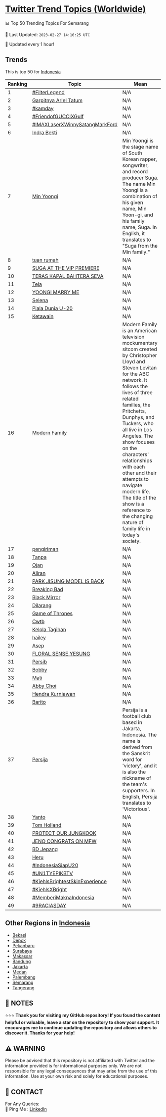 [Twitter Trend Topics (Worldwide)](https://github.com/ErcinDedeoglu/Twitter-Trend-Topics)
==========


📊 Top 50 Trending Topics For Semarang

📆 Last Updated: `2023-02-27 14:16:25 UTC`

🔧 Updated every 1 hour!


## Trends

This is top 50 for [Indonesia](</Indonesia>)

| Ranking | Topic | Mean |
| ------- | ------------ | ------------ |
| 1 | [#FilterLegend](http://twitter.com/search?q=%23FilterLegend) | N/A |
| 2 | [Garpitnya Ariel Tatum](http://twitter.com/search?q=Garpitnya+Ariel+Tatum) | N/A |
| 3 | [#kamday](http://twitter.com/search?q=%23kamday) | N/A |
| 4 | [#FriendofGUCCIXGulf](http://twitter.com/search?q=%23FriendofGUCCIXGulf) | N/A |
| 5 | [#IMAXLaserXWinnySatangMarkFord](http://twitter.com/search?q=%23IMAXLaserXWinnySatangMarkFord) | N/A |
| 6 | [Indra Bekti](http://twitter.com/search?q=Indra+Bekti) | N/A |
| 7 | [Min Yoongi](http://twitter.com/search?q=Min+Yoongi) | Min Yoongi is the stage name of South Korean rapper, songwriter, and record producer Suga. The name Min Yoongi is a combination of his given name, Min Yoon-gi, and his family name, Suga. In English, it translates to "Suga from the Min family." |
| 8 | [tuan rumah](http://twitter.com/search?q=tuan+rumah) | N/A |
| 9 | [SUGA AT THE VIP PREMIERE](http://twitter.com/search?q=SUGA+AT+THE+VIP+PREMIERE) | N/A |
| 10 | [TERAS KAPAL BAHTERA SEVA](http://twitter.com/search?q=TERAS+KAPAL+BAHTERA+SEVA) | N/A |
| 11 | [Teja](http://twitter.com/search?q=Teja) | N/A |
| 12 | [YOONGI MARRY ME](http://twitter.com/search?q=YOONGI+MARRY+ME) | N/A |
| 13 | [Selena](http://twitter.com/search?q=Selena) | N/A |
| 14 | [Piala Dunia U-20](http://twitter.com/search?q=Piala+Dunia+U-20) | N/A |
| 15 | [Ketawain](http://twitter.com/search?q=Ketawain) | N/A |
| 16 | [Modern Family](http://twitter.com/search?q=Modern+Family) | Modern Family is an American television mockumentary sitcom created by Christopher Lloyd and Steven Levitan for the ABC network. It follows the lives of three related families, the Pritchetts, Dunphys, and Tuckers, who all live in Los Angeles. The show focuses on the characters' relationships with each other and their attempts to navigate modern life. The title of the show is a reference to the changing nature of family life in today's society. |
| 17 | [pengiriman](http://twitter.com/search?q=pengiriman) | N/A |
| 18 | [Tanpa](http://twitter.com/search?q=Tanpa) | N/A |
| 19 | [Ojan](http://twitter.com/search?q=Ojan) | N/A |
| 20 | [Aliran](http://twitter.com/search?q=Aliran) | N/A |
| 21 | [PARK JISUNG MODEL IS BACK](http://twitter.com/search?q=PARK+JISUNG+MODEL+IS+BACK) | N/A |
| 22 | [Breaking Bad](http://twitter.com/search?q=Breaking+Bad) | N/A |
| 23 | [Black Mirror](http://twitter.com/search?q=Black+Mirror) | N/A |
| 24 | [Dilarang](http://twitter.com/search?q=Dilarang) | N/A |
| 25 | [Game of Thrones](http://twitter.com/search?q=Game+of+Thrones) | N/A |
| 26 | [Cwtb](http://twitter.com/search?q=Cwtb) | N/A |
| 27 | [Kelola Tagihan](http://twitter.com/search?q=Kelola+Tagihan) | N/A |
| 28 | [hailey](http://twitter.com/search?q=hailey) | N/A |
| 29 | [Asep](http://twitter.com/search?q=Asep) | N/A |
| 30 | [FLORAL SENSE YESUNG](http://twitter.com/search?q=FLORAL+SENSE+YESUNG) | N/A |
| 31 | [Persib](http://twitter.com/search?q=Persib) | N/A |
| 32 | [Bobby](http://twitter.com/search?q=Bobby) | N/A |
| 33 | [Mati](http://twitter.com/search?q=Mati) | N/A |
| 34 | [Abby Choi](http://twitter.com/search?q=Abby+Choi) | N/A |
| 35 | [Hendra Kurniawan](http://twitter.com/search?q=Hendra+Kurniawan) | N/A |
| 36 | [Barito](http://twitter.com/search?q=Barito) | N/A |
| 37 | [Persija](http://twitter.com/search?q=Persija) | Persija is a football club based in Jakarta, Indonesia. The name is derived from the Sanskrit word for 'victory', and it is also the nickname of the team's supporters. In English, Persija translates to 'Victorious'. |
| 38 | [Yanto](http://twitter.com/search?q=Yanto) | N/A |
| 39 | [Tom Holland](http://twitter.com/search?q=Tom+Holland) | N/A |
| 40 | [PROTECT OUR JUNGKOOK](http://twitter.com/search?q=PROTECT+OUR+JUNGKOOK) | N/A |
| 41 | [JENO CONGRATS ON MFW](http://twitter.com/search?q=JENO+CONGRATS+ON+MFW) | N/A |
| 42 | [BD Jepang](http://twitter.com/search?q=BD+Jepang) | N/A |
| 43 | [Heru](http://twitter.com/search?q=Heru) | N/A |
| 44 | [#IndonesiaSiapU20](http://twitter.com/search?q=%23IndonesiaSiapU20) | N/A |
| 45 | [#UN1TYEPIKBTV](http://twitter.com/search?q=%23UN1TYEPIKBTV) | N/A |
| 46 | [#KiehlsBrightestSkinExperience](http://twitter.com/search?q=%23KiehlsBrightestSkinExperience) | N/A |
| 47 | [#KiehlsXBright](http://twitter.com/search?q=%23KiehlsXBright) | N/A |
| 48 | [#MemberiMaknaIndonesia](http://twitter.com/search?q=%23MemberiMaknaIndonesia) | N/A |
| 49 | [#9RACIASDAY](http://twitter.com/search?q=%239RACIASDAY) | N/A |



## Other Regions in [Indonesia](</Indonesia>)

* [Bekasi](</Indonesia/Bekasi.md>)
* [Depok](</Indonesia/Depok.md>)
* [Pekanbaru](</Indonesia/Pekanbaru.md>)
* [Surabaya](</Indonesia/Surabaya.md>)
* [Makassar](</Indonesia/Makassar.md>)
* [Bandung](</Indonesia/Bandung.md>)
* [Jakarta](</Indonesia/Jakarta.md>)
* [Medan](</Indonesia/Medan.md>)
* [Palembang](</Indonesia/Palembang.md>)
* [Semarang](</Indonesia/Semarang.md>)
* [Tangerang](</Indonesia/Tangerang.md>)



## 📝 NOTES

⭐⭐⭐ **Thank you for visiting my GitHub repository! If you found the content helpful or valuable, leave a star on the repository to show your support. It encourages me to continue updating the repository and allows others to discover it. Thanks for your help!**


## ⚠️ WARNING

Please be advised that this repository is not affiliated with Twitter and the information provided is for informational purposes only. We are not responsible for any legal consequences that may arise from the use of this information. Use at your own risk and solely for educational purposes.


## 📨 CONTACT

 For Any Queries:  
            🏓 Ping Me : [LinkedIn](https://www.linkedin.com/in/ercindedeoglu/)
